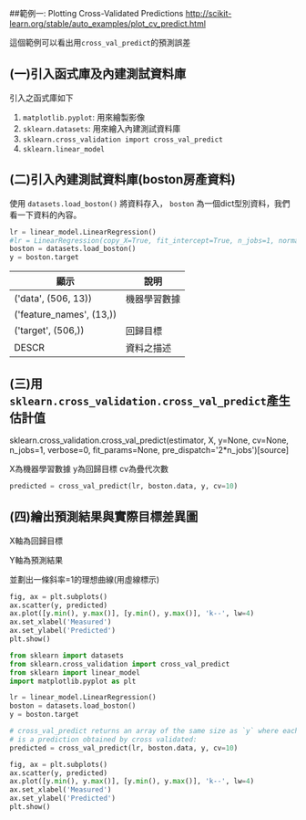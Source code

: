 ##範例一: Plotting Cross-Validated Predictions
http://scikit-learn.org/stable/auto_examples/plot_cv_predict.html

這個範例可以看出用`cross_val_predict`的預測誤差

## (一)引入函式庫及內建測試資料庫

引入之函式庫如下

1. `matplotlib.pyplot`: 用來繪製影像
2. `sklearn.datasets`: 用來繪入內建測試資料庫
3. `sklearn.cross_validation import cross_val_predict` 
4. `sklearn.linear_model` 



## (二)引入內建測試資料庫(boston房產資料)
使用 `datasets.load_boston()` 將資料存入， `boston` 為一個dict型別資料，我們看一下資料的內容。

```python
lr = linear_model.LinearRegression()
#lr = LinearRegression(copy_X=True, fit_intercept=True, n_jobs=1, normalize=False)
boston = datasets.load_boston()
y = boston.target
```

| 顯示 | 說明 |
| -- | -- |
| ('data', (506, 13))| 機器學習數據 |
| ('feature_names', (13,)) |  |
| ('target', (506,)) | 回歸目標 |
| DESCR | 資料之描述 |



## (三)用`sklearn.cross_validation.cross_val_predict`產生估計值

sklearn.cross_validation.cross_val_predict(estimator, X, y=None, cv=None, n_jobs=1, verbose=0, fit_params=None, pre_dispatch='2*n_jobs')[source]

X為機器學習數據
y為回歸目標
cv為疊代次數
```python
predicted = cross_val_predict(lr, boston.data, y, cv=10)
```

## (四)繪出預測結果與實際目標差異圖
X軸為回歸目標

Y軸為預測結果

並劃出一條斜率=1的理想曲線(用虛線標示)
```python
fig, ax = plt.subplots()
ax.scatter(y, predicted)
ax.plot([y.min(), y.max()], [y.min(), y.max()], 'k--', lw=4)
ax.set_xlabel('Measured')
ax.set_ylabel('Predicted')
plt.show()
```


```python
from sklearn import datasets
from sklearn.cross_validation import cross_val_predict
from sklearn import linear_model
import matplotlib.pyplot as plt

lr = linear_model.LinearRegression()
boston = datasets.load_boston()
y = boston.target

# cross_val_predict returns an array of the same size as `y` where each entry
# is a prediction obtained by cross validated:
predicted = cross_val_predict(lr, boston.data, y, cv=10)

fig, ax = plt.subplots()
ax.scatter(y, predicted)
ax.plot([y.min(), y.max()], [y.min(), y.max()], 'k--', lw=4)
ax.set_xlabel('Measured')
ax.set_ylabel('Predicted')
plt.show()
```